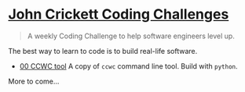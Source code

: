
# [John Crickett Coding Challenges](https://codingchallenges.substack.com/)

> A weekly Coding Challenge to help software engineers level up.

The best way to learn to code is to build real-life software.

- [00 CCWC tool](https://github.com/actuallyyun/coding_challenges_john_crickett/tree/main/00_ccwc)  A copy of `ccwc` command line tool. Build with `python`.

More to come...
